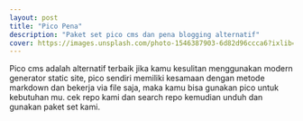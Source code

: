```yaml
---
layout: post
title: "Pico Pena"
description: "Paket set pico cms dan pena blogging alternatif"
cover: https://images.unsplash.com/photo-1546387903-6d82d96ccca6?ixlib=rb-1.2.1&ixid=MnwxMjA3fDB8MHxzZWFyY2h8NTd8fHdoaXRlfGVufDB8fDB8fA%3D%3D&auto=format&fit=crop&w=500&q=60
---
```

Pico cms adalah alternatif terbaik jika kamu kesulitan menggunakan modern generator static site, pico sendiri memiliki kesamaan dengan metode markdown dan bekerja via file saja, maka kamu bisa gunakan pico untuk kebutuhan mu. cek repo kami dan search repo kemudian unduh dan gunakan paket set kami.